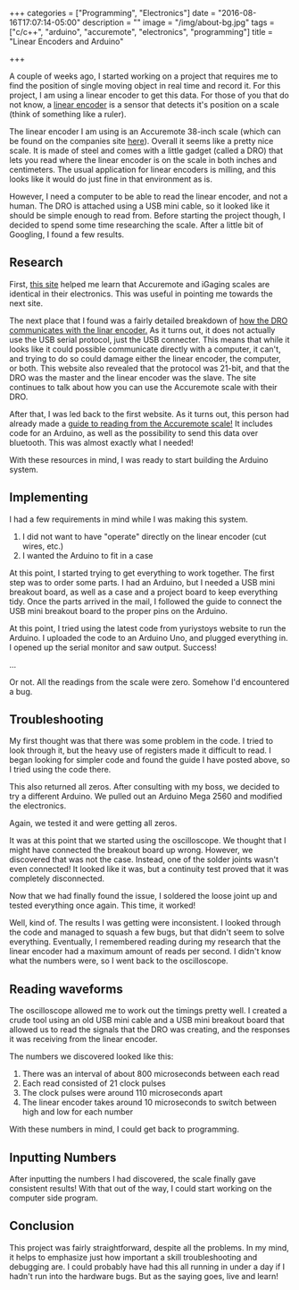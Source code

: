 +++
categories = ["Programming", "Electronics"]
date = "2016-08-16T17:07:14-05:00"
description = ""
image = "/img/about-bg.jpg"
tags = ["c/c++", "arduino", "accuremote", "electronics", "programming"]
title = "Linear Encoders and Arduino"

+++

A couple of weeks ago, I started working on a project that requires me to find the position of single moving object in real time and record it. For this project, I am using a linear encoder to get this data. For those of you that do not know, a [linear encoder](https://en.wikipedia.org/wiki/Linear_encoder) is a sensor that detects it's position on a scale (think of something like a ruler).


The linear encoder I am using is an Accuremote 38-inch scale (which can be found on the companies site [here](http://accuremoteusa.com/page8.html)). Overall it seems like a pretty nice scale. It is made of steel and comes with a little gadget (called a DRO) that lets you read where the linear encoder is on the scale in both inches and centimeters. The usual application for linear encoders is milling, and this looks like it would do just fine in that environment as is.

However, I need a computer to be able to read the linear encoder, and not a human. The DRO is attached using a USB mini cable, so it looked like it should be simple enough to read from. Before starting the project though, I decided to spend some time researching the scale. After a little bit of Googling, I found a few results.

## Research

First, [this site](http://www.yuriystoys.com/2013/12/selecting-scales-for-dro.html) helped me learn that Accuremote and iGaging scales are identical in their electronics. This was useful in pointing me towards the next site.

The next place that I found was a fairly detailed breakdown of [how the DRO communicates with the linar encoder.](http://www.shumatech.com/web/21bit_protocol?page=0,0) As it turns out, it does not actually use the USB serial protocol, just the USB connecter. This means that while it looks like it could possible communicate directly with a computer, it can't, and trying to do so could damage either the linear encoder, the computer, or both. This website also revealed that the protocol was 21-bit, and that the DRO was the master and the linear encoder was the slave. The site continues to talk about how you can use the Accuremote scale with their DRO.

After that, I was led back to the first website. As it turns out, this person had already made a [guide to reading from the Accuremote scale!](http://www.yuriystoys.com/2012/01/reading-gtizzly-igaging-scales-with.html) It includes code for an Arduino, as well as the possibility to send this data over bluetooth. This was almost exactly what I needed!

With these resources in mind, I was ready to start building the Arduino system.

## Implementing

I had a few requirements in mind while I was making this system.

1. I did not want to have "operate" directly on the linear encoder (cut wires, etc.)
2. I wanted the Arduino to fit in a case

At this point, I started trying to get everything to work together. The first step was to order some parts. I had an Arduino, but I needed a USB mini breakout board, as well as a case and a project board to keep everything tidy. Once the parts arrived in the mail, I followed the guide to connect the USB mini breakout board to the proper pins on the Arduino.

At this point, I tried using the latest code from yuriystoys website to run the Arduino. I uploaded the code to an Arduino Uno, and plugged everything in. I opened up the serial monitor and saw output. Success!

...

Or not. All the readings from the scale were zero. Somehow I'd encountered a bug.

## Troubleshooting

My first thought was that there was some problem in the code. I tried to look through it, but the heavy use of registers made it difficult to read. I began looking for simpler code and found the guide I have posted above, so I tried using the code there.

This also returned all zeros. After consulting with my boss, we decided to try a different Arduino. We pulled out an Arduino Mega 2560 and modified the electronics.

Again, we tested it and were getting all zeros.

It was at this point that we started using the oscilloscope. We thought that I might have connected the breakout board up wrong. However, we discovered that was not the case. Instead, one of the solder joints wasn't even connected! It looked like it was, but a continuity test proved that it was completely disconnected.

Now that we had finally found the issue, I soldered the loose joint up and tested everything once again. This time, it worked!

Well, kind of. The results I was getting were inconsistent. I looked through the code and managed to squash a few bugs, but that didn't seem to solve everything. Eventually, I remembered reading during my research that the linear encoder had a maximum amount of reads per second. I didn't know what the numbers were, so I went back to the oscilloscope.

## Reading waveforms

The oscilloscope allowed me to work out the timings pretty well. I created a crude tool using an old USB mini cable and a USB mini breakout board that allowed us to read the signals that the DRO was creating, and the responses it was receiving from the linear encoder.

The numbers we discovered looked like this:

1. There was an interval of about 800 microseconds between each read
2. Each read consisted of 21 clock pulses
3. The clock pulses were around 110 microseconds apart
4. The linear encoder takes around 10 microseconds to switch between high and low for each number

With these numbers in mind, I could get back to programming.

## Inputting Numbers

After inputting the numbers I had discovered, the scale finally gave consistent results! With that out of the way, I could start working on the computer side program.

## Conclusion

This project was fairly straightforward, despite all the problems. In my mind, it helps to emphasize just how important a skill troubleshooting and debugging are. I could probably have had this all running in under a day if I hadn't run into the hardware bugs. But as the saying goes, live and learn!
